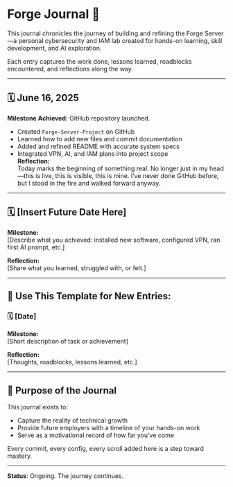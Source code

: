 # Forge Journal 📖

This journal chronicles the journey of building and refining the Forge Server—a personal cybersecurity and IAM lab created for hands-on learning, skill development, and AI exploration.

Each entry captures the work done, lessons learned, roadblocks encountered, and reflections along the way.

---

## 🗓️ June 16, 2025

**Milestone Achieved:** GitHub repository launched.  
- Created `Forge-Server-Project` on GitHub
- Learned how to add new files and commit documentation
- Added and refined README with accurate system specs
- Integrated VPN, AI, and IAM plans into project scope  
**Reflection:**  
Today marks the beginning of something real. No longer just in my head—this is live, this is visible, this is mine. I’ve never done GitHub before, but I stood in the fire and walked forward anyway.

---

## 🗓️ [Insert Future Date Here]

**Milestone:**  
[Describe what you achieved: installed new software, configured VPN, ran first AI prompt, etc.]

**Reflection:**  
[Share what you learned, struggled with, or felt.]

---

## 🔁 Use This Template for New Entries:

### 🗓️ [Date]

**Milestone:**  
[Short description of task or achievement]

**Reflection:**  
[Thoughts, roadblocks, lessons learned, etc.]

---

## 🏁 Purpose of the Journal

This journal exists to:
- Capture the reality of technical growth
- Provide future employers with a timeline of your hands-on work
- Serve as a motivational record of how far you’ve come

Every commit, every config, every scroll added here is a step toward mastery.

---

**Status**: Ongoing. The journey continues.
